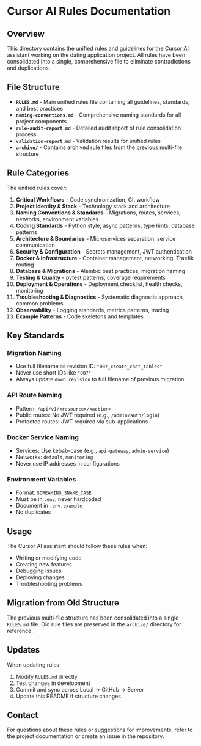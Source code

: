 # Cursor AI Rules Documentation

## Overview

This directory contains the unified rules and guidelines for the Cursor AI assistant working on the dating application project. All rules have been consolidated into a single, comprehensive file to eliminate contradictions and duplications.

## File Structure

- **`RULES.md`** - Main unified rules file containing all guidelines, standards, and best practices
- **`naming-conventions.md`** - Comprehensive naming standards for all project components
- **`rule-audit-report.md`** - Detailed audit report of rule consolidation process
- **`validation-report.md`** - Validation results for unified rules
- **`archive/`** - Contains archived rule files from the previous multi-file structure

## Rule Categories

The unified rules cover:

1. **Critical Workflows** - Code synchronization, Git workflow
2. **Project Identity & Stack** - Technology stack and architecture
3. **Naming Conventions & Standards** - Migrations, routes, services, networks, environment variables
4. **Coding Standards** - Python style, async patterns, type hints, database patterns
5. **Architecture & Boundaries** - Microservices separation, service communication
6. **Security & Configuration** - Secrets management, JWT authentication
7. **Docker & Infrastructure** - Container management, networking, Traefik routing
8. **Database & Migrations** - Alembic best practices, migration naming
9. **Testing & Quality** - pytest patterns, coverage requirements
10. **Deployment & Operations** - Deployment checklist, health checks, monitoring
11. **Troubleshooting & Diagnostics** - Systematic diagnostic approach, common problems
12. **Observability** - Logging standards, metrics patterns, tracing
13. **Example Patterns** - Code skeletons and templates

## Key Standards

### Migration Naming
- Use full filename as revision ID: `"007_create_chat_tables"`
- Never use short IDs like `"007"`
- Always update `down_revision` to full filename of previous migration

### API Route Naming
- Pattern: `/api/v1/<resource>/<action>`
- Public routes: No JWT required (e.g., `/admin/auth/login`)
- Protected routes: JWT required via sub-applications

### Docker Service Naming
- Services: Use kebab-case (e.g., `api-gateway`, `admin-service`)
- Networks: `default`, `monitoring`
- Never use IP addresses in configurations

### Environment Variables
- Format: `SCREAMING_SNAKE_CASE`
- Must be in `.env`, never hardcoded
- Document in `.env.example`
- No duplicates

## Usage

The Cursor AI assistant should follow these rules when:
- Writing or modifying code
- Creating new features
- Debugging issues
- Deploying changes
- Troubleshooting problems

## Migration from Old Structure

The previous multi-file structure has been consolidated into a single `RULES.md` file. Old rule files are preserved in the `archive/` directory for reference.

## Updates

When updating rules:
1. Modify `RULES.md` directly
2. Test changes in development
3. Commit and sync across Local → GitHub → Server
4. Update this README if structure changes

## Contact

For questions about these rules or suggestions for improvements, refer to the project documentation or create an issue in the repository.